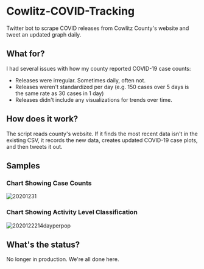 # Cowlitz-COVID-Tracking
Twitter bot to scrape COVID releases from Cowlitz County's website and tweet an updated graph daily.

## What for?
I had several issues with how my county reported COVID-19 case counts:
- Releases were irregular. Sometimes daily, often not.
- Releases weren't standardized per day (e.g. 150 cases over 5 days is the same rate as 30 cases in 1 day)
- Releases didn't include any visualizations for trends over time.

## How does it work?
The script reads county's website. If it finds the most recent data isn't in the existing CSV, it records the new data,
creates updated COVID-19 case plots, and then tweets it out.

## Samples
### Chart Showing Case Counts
![20201231](https://user-images.githubusercontent.com/61096711/122514381-c0306680-cfc0-11eb-83c2-df92656db58d.png)
### Chart Showing Activity Level Classification
![2020122214dayperpop](https://user-images.githubusercontent.com/61096711/122514409-ccb4bf00-cfc0-11eb-87f5-42398d6eb634.png)

## What's the status?
No longer in production. We're all done here.
